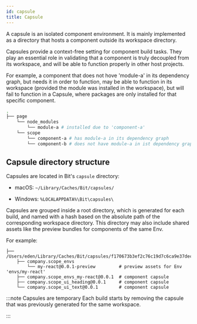 ```yaml
---
id: capsule
title: Capsule
---
```


A capsule is an isolated component environment. It is mainly implemented as a directory that hosts a component outside its workspace directory.

Capsules provide a context-free setting for component build tasks. They play an essential role in validating that a component is truly decoupled from its workspace, and will be able to function properly in other host projects.

For example, a component that does not hove 'module-a' in its dependency graph, but needs it in order to function, may be able to function in its workspace (provided the module was installed in the workspace), but will fail to function in a Capsule, where packages are only installed for that specific component.

```bash title="Example: component-a is coupled to the workspace"
.
├── page
    └── node_modules
        └── module-a # installed due to 'component-a'
    └── scope
        └── component-a # has module-a in its dependency graph
        └── component-b # does not have module-a in ist dependency graph although it does need it
```

## Capsule directory structure

Capsules are located in Bit's `capsule` directory:

- macOS: `~/Library/Caches/Bit/capsules/`

- Windows: `%LOCALAPPDATA%\Bit\capsules\`

Capsules are grouped inside a root directory, which is generated for each build, and named with a hash based on the absolute path of the corresponding workspace directory. This directory may also include shared assets like the preview bundles for components of the same Env.

For example:

```
├── /Users/eden/Library/Caches/Bit/capsules/f170673b3ef2c76c19d7c6ca9e37decddac38e6d
    ├── company.scope_envs
        └── my-react@0.0.1-preview         # preview assets for Env 'envs/my-react'
    ├── company.scope_envs_my-react@0.0.1  # component capsule
    ├── company.scope_ui_heading@0.0.1     # component capsule
    └── company.scope_ui_text@0.0.1        # component capsule
```

:::note Capsules are temporary
Each build starts by removing the capsule that was previously generated for the same workspace.

:::
